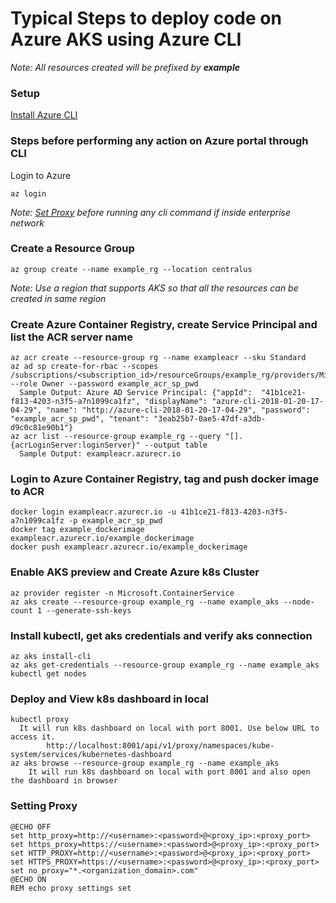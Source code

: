 # Typical Steps to deploy code on Azure AKS using Azure CLI
_Note: All resources created will be prefixed by **example**_
### Setup
[Install Azure CLI](https://docs.microsoft.com/en-us/cli/azure/install-azure-cli)

### Steps before performing any action on Azure portal through CLI
Login to Azure
```
az login
```
_Note: [Set Proxy](#setting-proxy) before running any cli command if inside enterprise network_ 

### Create a Resource Group
```
az group create --name example_rg --location centralus
```
_Note: Use a region that supports AKS so that all the resources can be created in same region_

### Create Azure Container Registry, create Service Principal and list the ACR server name
```
az acr create --resource-group rg --name exampleacr --sku Standard
az ad sp create-for-rbac --scopes /subscriptions/<subscription_id>/resourceGroups/example_rg/providers/Microsoft.ContainerRegistry/registries/exampleacr --role Owner --password example_acr_sp_pwd
  Sample Output: Azure AD Service Principal: {"appId":  "41b1ce21-f813-4203-n3f5-a7n1099ca1fz", "displayName": "azure-cli-2018-01-20-17-04-29", "name": "http://azure-cli-2018-01-20-17-04-29", "password": "example_acr_sp_pwd", "tenant": "3eab25b7-0ae5-47df-a3db-d9c0c81e90b1"}
az acr list --resource-group example_rg --query "[].{acrLoginServer:loginServer}" --output table
  Sample Output: exampleacr.azurecr.io
```
### Login to Azure Container Registry, tag and push docker image to ACR
```
docker login exampleacr.azurecr.io -u 41b1ce21-f813-4203-n3f5-a7n1099ca1fz -p example_acr_sp_pwd
docker tag example_dockerimage exampleacr.azurecr.io/example_dockerimage
docker push exampleacr.azurecr.io/example_dockerimage
```
### Enable AKS preview and Create Azure k8s Cluster
```
az provider register -n Microsoft.ContainerService
az aks create --resource-group example_rg --name example_aks --node-count 1 --generate-ssh-keys
```
### Install kubectl, get aks credentials and verify aks connection
```
az aks install-cli
az aks get-credentials --resource-group example_rg --name example_aks
kubectl get nodes
```
### Deploy and View k8s dashboard in local
```
kubectl proxy
  It will run k8s dashboard on local with port 8001. Use below URL to access it.
		http://localhost:8001/api/v1/proxy/namespaces/kube-system/services/kubernetes-dashboard
az aks browse --resource-group example_rg --name example_aks
	It will run k8s dashboard on local with port 8001 and also open the dashboard in browser
```
### Setting Proxy
```
@ECHO OFF
set http_proxy=http://<username>:<password>@<proxy_ip>:<proxy_port>
set https_proxy=https://<username>:<password>@<proxy_ip>:<proxy_port>
set HTTP_PROXY=http://<username>:<password>@<proxy_ip>:<proxy_port>
set HTTPS_PROXY=https://<username>:<password>@<proxy_ip>:<proxy_port>
set no_proxy="*.<organization_domain>.com"
@ECHO ON
REM echo proxy settings set
```
